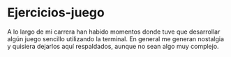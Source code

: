 # Ejercicios-juego
A lo largo de mi carrera han habido momentos donde tuve que desarrollar algún juego sencillo utilizando la terminal.
En general me generan nostalgia y quisiera dejarlos aquí respaldados, aunque no sean algo muy complejo.
